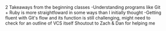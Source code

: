 2 Takeaways from the beginning classes
-Understanding programs like Git + Ruby is more straightfoward in some ways than I initially thought
-Getting fluent with Git's flow and its function is still challenging, might need to check for an outline of VCS itself
Shoutout to Zach & Dan for helping me
